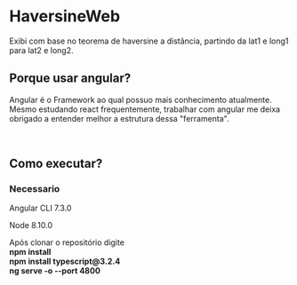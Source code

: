 # HaversineWeb
Exibi com base no teorema de haversine a distância, partindo da lat1 e long1 para lat2 e long2.

## Porque usar angular?
<p>Angular é o Framework ao qual possuo mais conhecimento atualmente. Mesmo estudando react frequentemente, trabalhar com angular me deixa obrigado a entender melhor a estrutura dessa "ferramenta".</p><br />

## Como executar?<br />
### Necessario<br />
<p>Angular CLI 7.3.0<p>
<p>Node 8.10.0<p>

<p>Após clonar o repositório digite <br />
  <b>npm install</b><br />
  <b>npm install typescript@3.2.4</b><br />
  <b>ng serve -o --port 4800</b><br />
